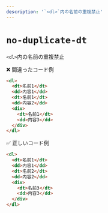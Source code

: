 ```yaml
---
description: '`<dl>`内の名前の重複禁止'
---
```


# `no-duplicate-dt`

<!-- textlint-disable ja-technical-writing/ja-no-mixed-period -->

`<dl>`内の名前の重複禁止

❌ 間違ったコード例

```html
<dl>
  <dt>名前1</dt>
  <dd>内容1</dd>
  <dt>名前1</dt>
  <dd>内容2</dd>
  <div>
    <dt>名前1</dt>
    <dd>内容3</dd>
  </div>
</dl>
```

✅ 正しいコード例

```html
<dl>
  <dt>名前1</dt>
  <dd>内容1</dd>
  <dt>名前2</dt>
  <dd>内容2</dd>
  <div>
    <dt>名前3</dt>
    <dd>内容3</dd>
  </div>
</dl>
```

<!-- textlint-enable ja-technical-writing/ja-no-mixed-period -->
